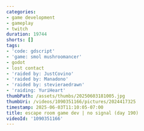 ```yaml
---
categories:
- game development
- gameplay
- twitch
duration: 19744
shorts: []
tags:
- 'code: gdscript'
- 'game: smol mushroomancer'
- godot
- lost contact
- 'raided by: JustCovino'
- 'raided by: Manadono'
- 'raided by: stevieraedrawn'
- 'raiding: YuriHeart'
thumbPath: /assets/thumbs/20250603181005.jpg
thumbUri: /videos/1090351166/pictures/2024417325
timestamp: 2025-06-03T11:10:05-07:00
title: escape room game dev | no signal (day 190)
videoId: '1090351166'
---
```


